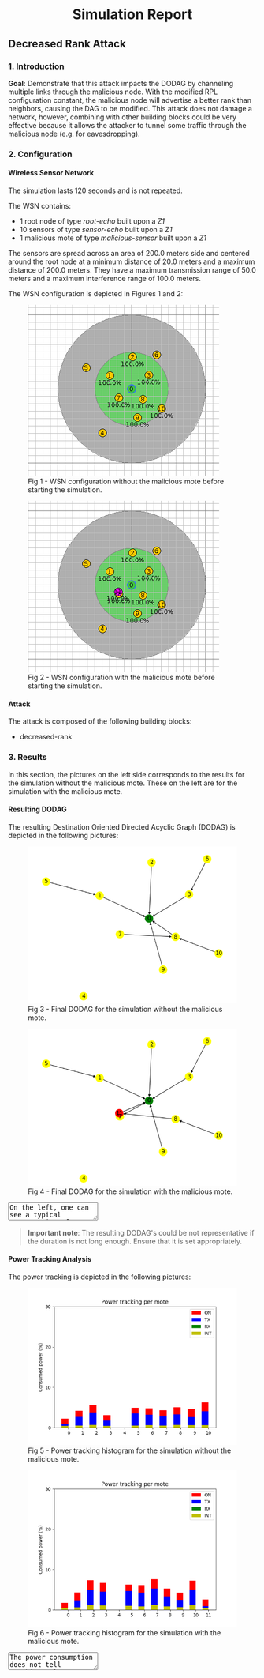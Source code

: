 <center> <h1>Simulation Report</h1> </center>

## Decreased Rank Attack

### 1. Introduction

**Goal**: Demonstrate that this attack impacts the DODAG by channeling multiple links through the malicious node.
With the modified RPL configuration constant, the malicious node will advertise a better rank than neighbors, causing the DAG to be modified. This attack does not damage a network, however, combining with other building blocks could be very effective because it allows the attacker to tunnel some traffic through the malicious node (e.g. for eavesdropping).

### 2. Configuration

#### Wireless Sensor Network

The simulation lasts 120 seconds and is not repeated.

The WSN contains:

- 1 root node of type *root-echo* built upon a *Z1*
- 10 sensors of type *sensor-echo* built upon a *Z1*
- 1 malicious mote of type *malicious-sensor* built upon a *Z1*

The sensors are spread across an area of 200.0 meters side and centered around the root node at a minimum distance of 20.0 meters and a maximum distance of 200.0 meters. They have a maximum transmission range of 50.0 meters and a maximum interference range of 100.0 meters.

The WSN configuration is depicted in Figures 1 and 2:

<div class="left">
  <figure>
    <img src="without-malicious/results/wsn-without-malicious_start.png" alt="ERROR">
    <figcaption>Fig 1 - WSN configuration without the malicious mote before starting the simulation.</figcaption>
  </figure> 
</div>
<div class="right">
  <figure>
    <img src="with-malicious/results/wsn-with-malicious_start.png" alt="ERROR">
    <figcaption>Fig 2 - WSN configuration with the malicious mote before starting the simulation.</figcaption>
  </figure> 
</div>

#### Attack

The attack is composed of the following building blocks:


- decreased-rank



### 3. Results

In this section, the pictures on the left side corresponds to the results for the simulation without the malicious mote. These on the left are for the simulation with the malicious mote.

#### Resulting DODAG

The resulting Destination Oriented Directed Acyclic Graph (DODAG) is depicted in the following pictures:

<div class="left">
  <figure>
    <img src="without-malicious/results/dodag.png" alt="ERROR">
    <figcaption>Fig 3 - Final DODAG for the simulation without the malicious mote.</figcaption>
  </figure> 
</div><div class="right">
  <figure>
    <img src="with-malicious/results/dodag.png" alt="ERROR">
    <figcaption>Fig 4 - Final DODAG for the simulation with the malicious mote.</figcaption>
  </figure> 
</div>

<textarea>
On the left, one can see a typical construction of DODAG (at a time when this is maybe not stable yet and with potentially non-optimal links). On the right side, one can easily observe that the traffic is channeled through the malicious node.
</textarea>

> **Important note**: The resulting DODAG's could be not representative if the duration is not long enough. Ensure that it is set appropriately.

#### Power Tracking Analysis

The power tracking is depicted in the following pictures:

<div class="left">
  <figure>
    <img src="without-malicious/results/powertracking.png" alt="ERROR">
    <figcaption>Fig 5 - Power tracking histogram for the simulation without the malicious mote.</figcaption>
  </figure> 
</div>
<div class="right">
  <figure>
    <img src="with-malicious/results/powertracking.png" alt="ERROR">
    <figcaption>Fig 6 - Power tracking histogram for the simulation with the malicious mote.</figcaption>
  </figure> 
</div>

<textarea>
The power consumption does not tell anything relevant as this attack is not aimed to cause energy exhaustion.
</textarea>
